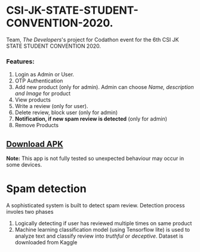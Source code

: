 # CSI-JK-STATE-STUDENT-CONVENTION-2020.
Team, <i>The Developers</i>'s project for Codathon event for the 6th CSI JK STATE STUDENT CONVENTION 2020.

<h3>Features:</h3>
<ol>
  <li>Login as Admin or User.</li>
  <li>OTP Authentication</li>
  <li>Add new product (only for admin). Admin can choose <i>Name, description and Image</i> for product</li>
  <li>View products</li>
  <li>Write a review (only for user).</li>
  <li>Delete review, block user (only for admin)</li>
  <li><b>Notification, if new spam review is detected</b> (only for admin)</li>
  <li>Remove Products</li>
</ol>

[<h2>Download APK</h2>](https://drive.google.com/file/d/1_ksjtQ8FPESf8OaGIM7EoAdhgnThvXyp/view)
<b>Note:</b> This app is not fully tested so unexpected behaviour may occur in some devices.

<h1>Spam detection</h1>
A sophisticated system is built to detect spam review. Detection process involes two phases
<ol>
  <li>Logically detecting if user has reviewed multiple times on same product</li>
  <li>Machine learning classification model (using Tensorflow lite) is used to analyze text and classify review into <i>truthful</i> or <i>deceptive</i>.
      Dataset is downloaded from Kaggle</li>
</ol>
   
